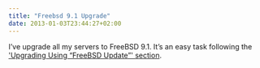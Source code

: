 ```yaml
---
title: "Freebsd 9.1 Upgrade"
date: 2013-01-03T23:44:27+02:00
---
```


I’ve upgrade all my servers to FreeBSD 9.1. It’s an easy task following the ['Upgrading Using “FreeBSD Update”' section](http://www.freebsd.org/releases/9.1R/installation.html).
